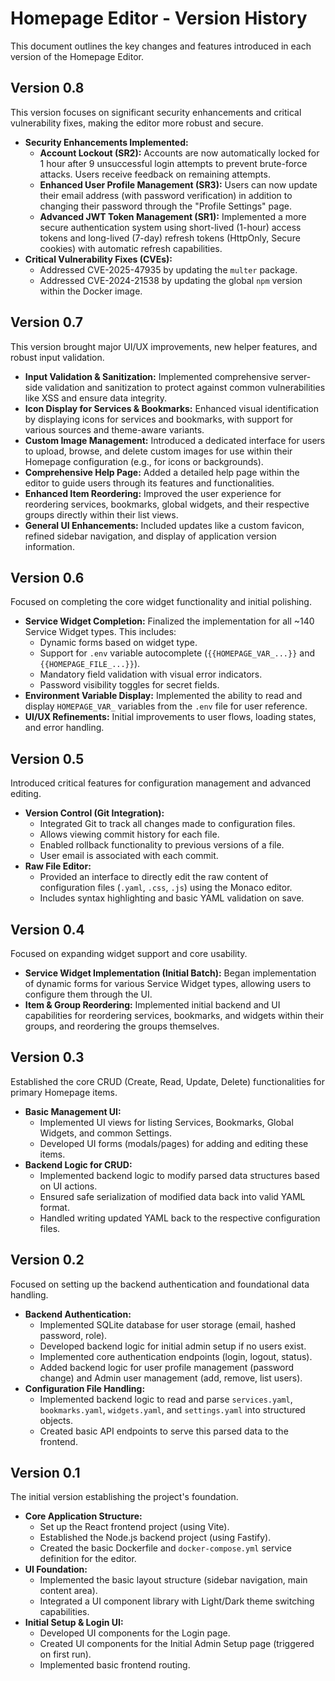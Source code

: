 # Homepage Editor - Version History

This document outlines the key changes and features introduced in each version of the Homepage Editor.

## Version 0.8

This version focuses on significant security enhancements and critical vulnerability fixes, making the editor more robust and secure.

*   **Security Enhancements Implemented:**
    *   **Account Lockout (SR2):** Accounts are now automatically locked for 1 hour after 9 unsuccessful login attempts to prevent brute-force attacks. Users receive feedback on remaining attempts.
    *   **Enhanced User Profile Management (SR3):** Users can now update their email address (with password verification) in addition to changing their password through the "Profile Settings" page.
    *   **Advanced JWT Token Management (SR1):** Implemented a more secure authentication system using short-lived (1-hour) access tokens and long-lived (7-day) refresh tokens (HttpOnly, Secure cookies) with automatic refresh capabilities.
*   **Critical Vulnerability Fixes (CVEs):**
    *   Addressed CVE-2025-47935 by updating the `multer` package.
    *   Addressed CVE-2024-21538 by updating the global `npm` version within the Docker image.

## Version 0.7

This version brought major UI/UX improvements, new helper features, and robust input validation.

*   **Input Validation & Sanitization:** Implemented comprehensive server-side validation and sanitization to protect against common vulnerabilities like XSS and ensure data integrity.
*   **Icon Display for Services & Bookmarks:** Enhanced visual identification by displaying icons for services and bookmarks, with support for various sources and theme-aware variants.
*   **Custom Image Management:** Introduced a dedicated interface for users to upload, browse, and delete custom images for use within their Homepage configuration (e.g., for icons or backgrounds).
*   **Comprehensive Help Page:** Added a detailed help page within the editor to guide users through its features and functionalities.
*   **Enhanced Item Reordering:** Improved the user experience for reordering services, bookmarks, global widgets, and their respective groups directly within their list views.
*   **General UI Enhancements:** Included updates like a custom favicon, refined sidebar navigation, and display of application version information.

## Version 0.6

Focused on completing the core widget functionality and initial polishing.

*   **Service Widget Completion:** Finalized the implementation for all ~140 Service Widget types. This includes:
    *   Dynamic forms based on widget type.
    *   Support for `.env` variable autocomplete (`{{HOMEPAGE_VAR_...}}` and `{{HOMEPAGE_FILE_...}}`).
    *   Mandatory field validation with visual error indicators.
    *   Password visibility toggles for secret fields.
*   **Environment Variable Display:** Implemented the ability to read and display `HOMEPAGE_VAR_` variables from the `.env` file for user reference.
*   **UI/UX Refinements:** Initial improvements to user flows, loading states, and error handling.

## Version 0.5

Introduced critical features for configuration management and advanced editing.

*   **Version Control (Git Integration):**
    *   Integrated Git to track all changes made to configuration files.
    *   Allows viewing commit history for each file.
    *   Enabled rollback functionality to previous versions of a file.
    *   User email is associated with each commit.
*   **Raw File Editor:**
    *   Provided an interface to directly edit the raw content of configuration files (`.yaml`, `.css`, `.js`) using the Monaco editor.
    *   Includes syntax highlighting and basic YAML validation on save.

## Version 0.4

Focused on expanding widget support and core usability.

*   **Service Widget Implementation (Initial Batch):** Began implementation of dynamic forms for various Service Widget types, allowing users to configure them through the UI.
*   **Item & Group Reordering:** Implemented initial backend and UI capabilities for reordering services, bookmarks, and widgets within their groups, and reordering the groups themselves.

## Version 0.3

Established the core CRUD (Create, Read, Update, Delete) functionalities for primary Homepage items.

*   **Basic Management UI:**
    *   Implemented UI views for listing Services, Bookmarks, Global Widgets, and common Settings.
    *   Developed UI forms (modals/pages) for adding and editing these items.
*   **Backend Logic for CRUD:**
    *   Implemented backend logic to modify parsed data structures based on UI actions.
    *   Ensured safe serialization of modified data back into valid YAML format.
    *   Handled writing updated YAML back to the respective configuration files.

## Version 0.2

Focused on setting up the backend authentication and foundational data handling.

*   **Backend Authentication:**
    *   Implemented SQLite database for user storage (email, hashed password, role).
    *   Developed backend logic for initial admin setup if no users exist.
    *   Implemented core authentication endpoints (login, logout, status).
    *   Added backend logic for user profile management (password change) and Admin user management (add, remove, list users).
*   **Configuration File Handling:**
    *   Implemented backend logic to read and parse `services.yaml`, `bookmarks.yaml`, `widgets.yaml`, and `settings.yaml` into structured objects.
    *   Created basic API endpoints to serve this parsed data to the frontend.

## Version 0.1

The initial version establishing the project's foundation.

*   **Core Application Structure:**
    *   Set up the React frontend project (using Vite).
    *   Established the Node.js backend project (using Fastify).
    *   Created the basic Dockerfile and `docker-compose.yml` service definition for the editor.
*   **UI Foundation:**
    *   Implemented the basic layout structure (sidebar navigation, main content area).
    *   Integrated a UI component library with Light/Dark theme switching capabilities.
*   **Initial Setup & Login UI:**
    *   Developed UI components for the Login page.
    *   Created UI components for the Initial Admin Setup page (triggered on first run).
    *   Implemented basic frontend routing.